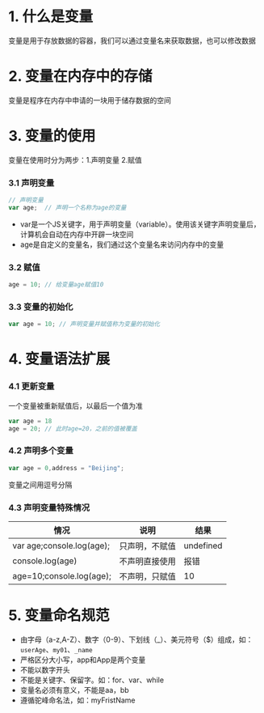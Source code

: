 # 1. 什么是变量

变量是用于存放数据的容器，我们可以通过变量名来获取数据，也可以修改数据

# 2. 变量在内存中的存储

变量是程序在内存中申请的一块用于储存数据的空间

# 3. 变量的使用

变量在使用时分为两步：1.声明变量  2.赋值

### 3.1 声明变量

```javascript
// 声明变量
var age;  // 声明一个名称为age的变量
```

* var是一个JS关键字，用于声明变量（variable）。使用该关键字声明变量后，计算机会自动在内存中开辟一块空间
* age是自定义的变量名，我们通过这个变量名来访问内存中的变量

### 3.2 赋值

```javascript
age = 10; // 给变量age赋值10
```

### 3.3 变量的初始化

```javascript
var age = 10; // 声明变量并赋值称为变量的初始化
```

# 4. 变量语法扩展

### 4.1 更新变量

一个变量被重新赋值后，以最后一个值为准

 ```javascript
var age = 18
age = 20; // 此时age=20，之前的值被覆盖
 ```

### 4.2  声明多个变量

```javascript
var age = 0,address = "Beijing";
```

变量之间用逗号分隔

### 4.3 声明变量特殊情况

| 情况                      | 说明           | 结果      |
| ------------------------- | -------------- | --------- |
| var age;console.log(age); | 只声明，不赋值 | undefined |
| console.log(age)          | 不声明直接使用 | 报错      |
| age=10;console.log(age);  | 不声明，只赋值 | 10        |

# 5. 变量命名规范

* 由字母（a-z,A-Z）、数字（0-9）、下划线（_）、美元符号（$）组成，如：`userAge`、`my01`、`_name`
* 严格区分大小写，app和App是两个变量
* 不能以数字开头
* 不能是关键字、保留字。如：for、var、while
* 变量名必须有意义，不能是aa，bb
* 遵循驼峰命名法，如：myFristName

